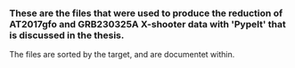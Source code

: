 ### These are the files that were used to produce the reduction of AT2017gfo and GRB230325A X-shooter data with 'PypeIt' that is discussed in the thesis.

The files are sorted by the target, and are documentet within.
